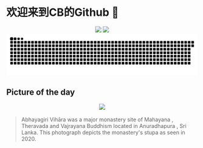 
# 欢迎来到CB的Github 👋

<div align="center">
  <img height="137px" src="https://github-readme-stats.vercel.app/api?username=SuperCB&show_icons=true&theme=radical" />
  <img height="137px" src="https://github-readme-stats.vercel.app/api/top-langs/?username=SuperCB&hide_title=true&hide_border=true&layout=compact&langs_count=6&text_color=000&icon_color=fff" />
</div>


<div align="center">
    <img src="./contribution-snake/github-contribution-grid-snake.svg" />
</div>



## Picture of the day
<div align="center">
  <img width=400px src="https://upload.wikimedia.org/wikipedia/commons/thumb/8/8f/SL_Anuradhapura_asv2020-01_img31_Abhayagiriya_Stupa.jpg/525px-SL_Anuradhapura_asv2020-01_img31_Abhayagiriya_Stupa.jpg" />
</div>

>Abhayagiri Vihāra  was a major monastery site of  Mahayana ,  Theravada  and  Vajrayana  Buddhism located in  Anuradhapura , Sri Lanka. This photograph depicts the monastery's  stupa  as seen in 2020.


